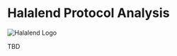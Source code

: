 # Halalend Protocol Analysis

![Halalend Logo](URL_TO_LOGO) <!-- Replace URL_TO_LOGO with the actual link to your logo image -->

TBD